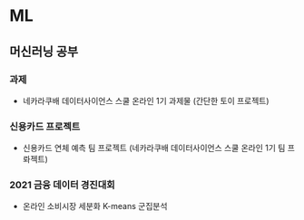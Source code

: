 # ML

## 머신러닝 공부

### 과제
- 네카라쿠배 데이터사이언스 스쿨 온라인 1기 과제물 (간단한 토이 프로젝트)

### 신용카드 프로젝트
- 신용카드 연체 예측 팀 프로젝트 (네카라쿠배 데이터사이언스 스쿨 온라인 1기 팀 프롸젝트)

### 2021 금융 데이터 경진대회
- 온라인 소비시장 세분화 K-means 군집분석
